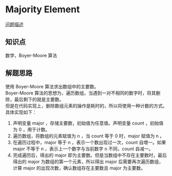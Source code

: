 # Majority Element

[问题描述](https://leetcode.com/problems/majority-element/)

## 知识点

数学，Boyer-Moore 算法

## 解题思路

使用 Boyer-Moore 算法求出数组中的主要数。  
Boyer-Moore 算法的思想为，遍历数组，当遇到一对不相同的数字时，将其删除，最后剩下的就是主要数。  
但是在代码实现上，删除数组元素的操作是耗时的，所以将使用一种计数的方式。具体实现如下：

1. 声明变量 major ，存储主要数，初始值为任意值。声明变量 count ，初始值为 0 ，用于计数。
2. 遍历数组，将数组的元素赋值为 n ，当 count 等于 0 时，major 赋值为 n 。
3. 在遍历过程中，major 等于 n ，表示一个数出现过一次，count 自增一。如果 major 不等于 n ，表示上一个数字与当前数字 n 不同，count 自减一。
4. 完成遍历后，得出的 major 即为主要数。但是当数组中不存在主要数时，最后得出的 major 为数组的第一个元素，所以得出 major 后需要再次遍历数组，计算 major 的出现次数，确认数组存在主要数且 major 为主要数。
